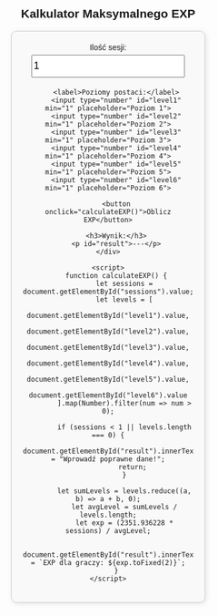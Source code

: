 <!DOCTYPE html>
<html lang="pl">
<head>
    <meta charset="UTF-8">
    <meta name="viewport" content="width=device-width, initial-scale=1.0">
    <title>Kalkulator Maksymalnego EXP</title>
    <style>
        body {
            font-family: Arial, sans-serif;
            text-align: center;
            margin: 50px;
        }
        .calculator {
            width: 300px;
            margin: auto;
            padding: 20px;
            border: 1px solid #ccc;
            border-radius: 10px;
            box-shadow: 2px 2px 10px rgba(0, 0, 0, 0.1);
            background-color: #f9f9f9;
        }
        input, button {
            width: 90%;
            height: 40px;
            margin: 5px;
            font-size: 18px;
        }
        button {
            background-color: #4CAF50;
            color: white;
            border: none;
            cursor: pointer;
        }
        button:hover {
            background-color: #45a049;
        }
    </style>
</head>
<body>
    <h2>Kalkulator Maksymalnego EXP</h2>
    <div class="calculator">
        <label for="sessions">Ilość sesji:</label>
        <input type="number" id="sessions" min="1" value="1">
        
        <label>Poziomy postaci:</label>
        <input type="number" id="level1" min="1" placeholder="Poziom 1">
        <input type="number" id="level2" min="1" placeholder="Poziom 2">
        <input type="number" id="level3" min="1" placeholder="Poziom 3">
        <input type="number" id="level4" min="1" placeholder="Poziom 4">
        <input type="number" id="level5" min="1" placeholder="Poziom 5">
        <input type="number" id="level6" min="1" placeholder="Poziom 6">
        
        <button onclick="calculateEXP()">Oblicz EXP</button>
        
        <h3>Wynik:</h3>
        <p id="result">---</p>
    </div>
    
    <script>
        function calculateEXP() {
            let sessions = document.getElementById("sessions").value;
            let levels = [
                document.getElementById("level1").value,
                document.getElementById("level2").value,
                document.getElementById("level3").value,
                document.getElementById("level4").value,
                document.getElementById("level5").value,
                document.getElementById("level6").value
            ].map(Number).filter(num => num > 0);
            
            if (sessions < 1 || levels.length === 0) {
                document.getElementById("result").innerText = "Wprowadź poprawne dane!";
                return;
            }
            
            let sumLevels = levels.reduce((a, b) => a + b, 0);
            let avgLevel = sumLevels / levels.length;
            let exp = (2351.936228 * sessions) / avgLevel;
            
            document.getElementById("result").innerText = `EXP dla graczy: ${exp.toFixed(2)}`;
        }
    </script>
</body>
</html>
